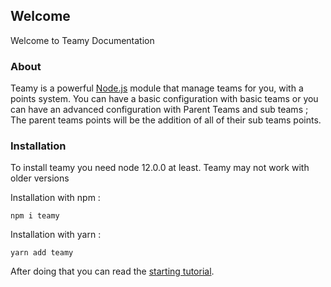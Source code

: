## Welcome
Welcome to Teamy Documentation

### About
Teamy is a powerful [Node.js](https://nodejs.org) module that manage teams for you, with a points system.
You can have a basic configuration with basic teams or you can have an advanced configuration with Parent Teams and sub teams ; The parent teams points will be the addition of all of their sub teams points.

### Installation
To install teamy you need node 12.0.0 at least. Teamy may not work with older versions

Installation with npm :
```
npm i teamy
```

Installation with yarn :
```
yarn add teamy
```

After doing that you can read the [starting tutorial](./tutorial-starting.html).